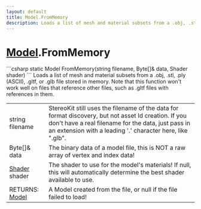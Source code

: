 ```yaml
---
layout: default
title: Model.FromMemory
description: Loads a list of mesh and material subsets from a .obj, .stl, .ply (ASCII), .gltf, or .glb file stored in memory. Note that this function won't work well on files that reference other files, such as .gltf files with references in them.
---
```

# [Model]({{site.url}}/Pages/StereoKit/Model.html).FromMemory

<div class='signature' markdown='1'>
```csharp
static Model FromMemory(string filename, Byte[]& data, Shader shader)
```
Loads a list of mesh and material subsets from a .obj,
.stl, .ply (ASCII), .gltf, or .glb file stored in memory. Note
that this function won't work well on files that reference other
files, such as .gltf files with references in them.
</div>

|  |  |
|--|--|
|string filename|StereoKit still uses the filename of the             data for format discovery, but not asset Id creation. If you              don't have a real filename for the data, just pass in an             extension with a leading '.' character here, like ".glb".|
|Byte[]& data|The binary data of a model file, this is NOT              a raw array of vertex and index data!|
|[Shader]({{site.url}}/Pages/StereoKit/Shader.html) shader|The shader to use for the model's materials!             If null, this will automatically determine the best shader              available to use.|
|RETURNS: [Model]({{site.url}}/Pages/StereoKit/Model.html)|A Model created from the file, or null if the file failed to load!|




